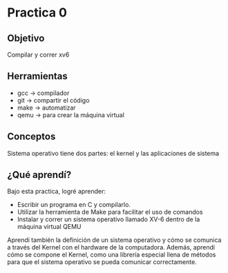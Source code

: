 # Practica 0
## Objetivo
Compilar y correr xv6

## Herramientas
* gcc   -> compilador
* git   -> compartir el código
* make  -> automatizar
* qemu  -> para crear la máquina virtual

## Conceptos
Sistema operativo tiene dos partes: el kernel y las aplicaciones de sistema

## ¿Qué aprendí?
Bajo esta practica, logré aprender:

- Escribir un programa en C y compilarlo.
- Utilizar la herramienta de Make para facilitar el uso de comandos
- Instalar y correr un sistema operativo llamado XV-6 dentro de la máquina virtual QEMU

Aprendí también la definición de un sistema operativo y cómo se comunica a través del Kernel con el hardware de la computadora. 
Además, aprendí cómo se compone el Kernel, como una librería especial llena de métodos para que el sistema operativo se pueda comunicar correctamente. 
